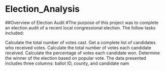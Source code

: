 # Election_Analysis


##Overview of Election Audit
#The purpose of this project was to complete an election audit of a recent local congressional election. The follow tasks included:

Calculate the total number of votes cast.
Get a complete list of candidates who received votes.
Calculate the total number of votes each candidate received.
Calculate the percentage of votes each candidate won.
Determine the winner of the election based on popular vote.
The data presented includes three columns: ballot ID, county, and candidate nam
